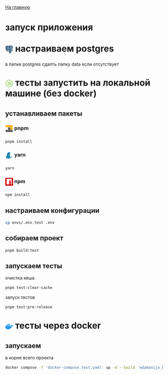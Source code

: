 <a href='./readme.md'>На главную</a>

# запуск приложения

# <img src='./static/postgresql-svgrepo-com.svg' width='25'/> <span style='position: relative; top: -5px;'>настраиваем postgres</span>

в папке postgres сдалть папку data если отсутствует

# <img src='./static/nodejs-icon-logo-svgrepo-com.svg' width='25'/> <span style='position: relative; top: -5px;'>тесты запустить на локальной машине (без docker)</span>

## устанавливаем пакеты

### <img src='./static/light-pnpm-svgrepo-com.svg' width='25' /> <span style='position: relative; top: -8px;'>pnpm</span>

```sh
pnpm install
```

### <img src='./static/yarn-svgrepo-com.svg' width='25'/> <span style='position: relative; top: -8px;'>yarn</span>

```sh
yarn
```

### <img src='./static/npm-svgrepo-com.svg' width='25'/> <span style='position: relative; top: -8px;'>npm</span>

```sh
npm install
```

## настраиваем конфигурации

```sh
cp envs/.env.test .env
```

## собираем проект

```sh
pnpm build:test
```

## запускаем тесты

очистка кеша

```sh
pnpm test:clear-cache
```

запуск тестов

```sh
pnpm test:pre-release
```

# <img src='./static/docker-svgrepo-com.svg' width="25"> <span style='position: relative; top: -5px;'>тесты через docker</span>

## запускаем

в корне всего проекта

```sh
docker compose -f 'docker-compose.test.yaml' up -d --build 'edamanija_backend_test'
```
